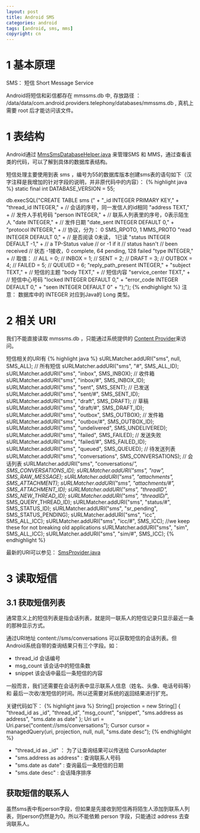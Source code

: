 ```yaml
---
layout: post
title: Android SMS
categories: android
tags: [android, sms, mms]
copyright: cn
---
```


# 1 基本原理

SMS： 短信 Short Message Service

Android将短信和彩信都存在 mmssms.db 中, 存放路径 ： /data/data/com.android.providers.telephony/databases/mmssms.db , 真机上需要 root 后才能访问该文件。


# 1 表结构

Android通过 [MmsSmsDatabaseHelper.java][] 来管理SMS 和 MMS，通过查看该类的代码，可以了解到具体的数据库表结构。

短信处理主要使用到表 sms ，编号为55的数据库版本创建sms表的语句如下（汉字注释是我增加的针对字段的说明，并非原代码中的内容）：
{% highlight java %}
static final int DATABASE_VERSION = 55;
 
db.execSQL("CREATE TABLE sms (" +
		   "_id INTEGER PRIMARY KEY," +
		   "thread_id INTEGER," +   // 会话的序号，同一发信人的id相同
		   "address TEXT," +     // 发件人手机号码
		   "person INTEGER," +   // 联系人列表里的序号，0表示陌生人
		   "date INTEGER," +     // 发件日期
		   "date_sent INTEGER DEFAULT 0," +
		   "protocol INTEGER," +  // 协议，分为： 0 SMS_RPOTO, 1 MMS_PROTO
		   "read INTEGER DEFAULT 0," +  // 是否阅读 0未读， 1已读
		   "status INTEGER DEFAULT -1," + // a TP-Status value
										  // or -1 if it
										  // status hasn't
										  // been received
										  // 状态 -1接收，0 complete, 64 pending, 128 failed 
		   "type INTEGER," +   // 取值： 
                               //   ALL    = 0;
                               //   INBOX  = 1;
                               //   SENT   = 2;
                               //   DRAFT  = 3;
                               //   OUTBOX = 4;
                               //   FAILED = 5;
                               //   QUEUED = 6;
		   "reply_path_present INTEGER," +
		   "subject TEXT," +   // 短信的主题
		   "body TEXT," +      // 短信内容
		   "service_center TEXT," +  // 短信中心号码
		   "locked INTEGER DEFAULT 0," +
		   "error_code INTEGER DEFAULT 0," +
		   "seen INTEGER DEFAULT 0" +
		   ");");
{% endhighlight %}
注意： 数据库中的 INTEGER 对应到Java的 Long 类型。

# 2 相关 URI

我们不能直接读取 mmssms.db ，只能通过系统提供的 [Content Provider](/2012/11/07/content_provider.html)来访问。

短信相关的URI有
{% highlight java %}
sURLMatcher.addURI("sms", null, SMS_ALL);                       // 所有短信
sURLMatcher.addURI("sms", "#", SMS_ALL_ID);
sURLMatcher.addURI("sms", "inbox", SMS_INBOX);                  // 收件箱
sURLMatcher.addURI("sms", "inbox/#", SMS_INBOX_ID);
sURLMatcher.addURI("sms", "sent", SMS_SENT);                    // 已发送
sURLMatcher.addURI("sms", "sent/#", SMS_SENT_ID);
sURLMatcher.addURI("sms", "draft", SMS_DRAFT);                  // 草稿
sURLMatcher.addURI("sms", "draft/#", SMS_DRAFT_ID);
sURLMatcher.addURI("sms", "outbox", SMS_OUTBOX);                // 发件箱
sURLMatcher.addURI("sms", "outbox/#", SMS_OUTBOX_ID);
sURLMatcher.addURI("sms", "undelivered", SMS_UNDELIVERED);
sURLMatcher.addURI("sms", "failed", SMS_FAILED);                // 发送失败
sURLMatcher.addURI("sms", "failed/#", SMS_FAILED_ID);
sURLMatcher.addURI("sms", "queued", SMS_QUEUED);                // 待发送列表
sURLMatcher.addURI("sms", "conversations", SMS_CONVERSATIONS);  // 会话列表
sURLMatcher.addURI("sms", "conversations/*", SMS_CONVERSATIONS_ID);
sURLMatcher.addURI("sms", "raw", SMS_RAW_MESSAGE);
sURLMatcher.addURI("sms", "attachments", SMS_ATTACHMENT);
sURLMatcher.addURI("sms", "attachments/#", SMS_ATTACHMENT_ID);
sURLMatcher.addURI("sms", "threadID", SMS_NEW_THREAD_ID);
sURLMatcher.addURI("sms", "threadID/*", SMS_QUERY_THREAD_ID);
sURLMatcher.addURI("sms", "status/#", SMS_STATUS_ID);
sURLMatcher.addURI("sms", "sr_pending", SMS_STATUS_PENDING);
sURLMatcher.addURI("sms", "icc", SMS_ALL_ICC);
sURLMatcher.addURI("sms", "icc/#", SMS_ICC);
//we keep these for not breaking old applications
sURLMatcher.addURI("sms", "sim", SMS_ALL_ICC);
sURLMatcher.addURI("sms", "sim/#", SMS_ICC);
{% endhighlight %}

最新的URI可以参见： [SmsProvider.java][]

# 3 读取短信

## 3.1 获取短信列表

通常意义上的短信列表是指会话列表，就是同一联系人的短信记录只显示最近一条的那种显示方式。

通过URI地址 content://sms/conversations 可以获取短信的会话列表。但Android系统自带的查询结果只有三个字段。如：
 * thread_id 会话编号
 * msg_count 该会话中的短信条数
 * snippet   该会话中最后一条短信的内容

一般而言，我们还需要在会话列表中显示联系人信息（姓名、头像、电话号码等） 和 最后一次收/发短信的时间。所以还需要对系统的返回结果进行扩充。

关键代码如下：
{% highlight java %}
String[] projection = new String[] { "thread_id as _id", "thread_id", "msg_count", "snippet",
        "sms.address as address", "sms.date as date" };
Uri uri = Uri.parse("content://sms/conversations");
Cursor cursor = managedQuery(uri, projection, null, null, "sms.date desc");
{% endhighlight %}

* "thread_id as _id" ： 为了让查询结果可以传送给 CursorAdapter
* "sms.address as address" : 查询联系人号码
* "sms.date as date" : 查询最后一条短信的日期
* "sms.date desc" : 会话降序排序

## 获取短信的联系人

虽然sms表中有person字段，但如果是先接收到短信再将陌生人添加到联系人列表，则person仍然是为0。所以不能依赖 person 字段，只能通过 address 去查询联系人。


[MmsSmsDatabaseHelper.java]: https://github.com/android/platform_packages_providers_telephonyprovider/blob/master/src/com/android/providers/telephony/MmsSmsDatabaseHelper.java

[SmsProvider.java]: https://github.com/android/platform_packages_providers_telephonyprovider/blob/master/src/com/android/providers/telephony/SmsProvider.java


